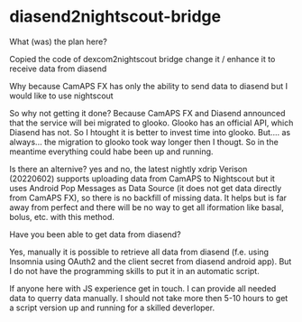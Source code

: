 # diasend2nightscout-bridge

What (was) the plan here?

Copied the code of dexcom2nightscout bridge
change it / enhance it to receive data from diasend

Why
because CamAPS FX has only the ability to send data to diasend but I would like to use nightscout

So why not getting it done?
Because CamAPS FX and Diasend announced that the service will bei migrated to glooko.
Glooko has an official API, which Diasend has not.
So I htought it is better to invest time into glooko.
But.... as always... the migration to glooko took way longer then I thougt.
So in the meantime everything could habe been up and running.

Is there an alternive?
yes and no, the latest nightly xdrip Verison (20220602) supports uploading data from CamAPS to Nightscout
but it uses Android Pop Messages as Data Source (it does not get data directly from CamAPS FX), so there is no backfill of missing data.
It helps but is far away from perfect and there will be no way to get all iformation like basal, bolus, etc. with this method.

Have you been able to get data from diasend?

Yes, manually it is possible to retrieve all data from diasend (f.e. using Insomnia using OAuth2 and the client secret from diasend android app).
But I do not have the programming skills to put it in an automatic script.

If anyone here with JS experience get in touch. 
I can provide all needed data to querry data manually.
I should not take more then 5-10 hours to get a script version up and running for a skilled deverloper.
